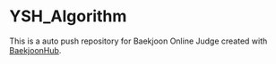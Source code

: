 # YSH_Algorithm
This is a auto push repository for Baekjoon Online Judge created with [BaekjoonHub](https://github.com/BaekjoonHub/BaekjoonHub).
